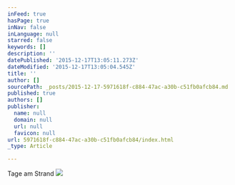 ```yaml
---
inFeed: true
hasPage: true
inNav: false
inLanguage: null
starred: false
keywords: []
description: ''
datePublished: '2015-12-17T13:05:11.273Z'
dateModified: '2015-12-17T13:05:04.545Z'
title: ''
author: []
sourcePath: _posts/2015-12-17-5971618f-c884-47ac-a30b-c51fb0afcb84.md
published: true
authors: []
publisher:
  name: null
  domain: null
  url: null
  favicon: null
url: 5971618f-c884-47ac-a30b-c51fb0afcb84/index.html
_type: Article

---
```

Tage am Strand
![](https://the-grid-user-content.s3-us-west-2.amazonaws.com/2ca12697-87d8-417f-a2f0-4a28b599aba7.jpg)
